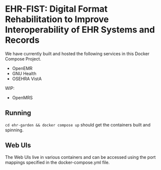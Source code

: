 EHR-FIST: Digital Format Rehabilitation to Improve Interoperability of EHR Systems and Records
============

We have currently built and hosted the following services in this Docker Compose Project.
- OpenEMR
- GNU Health
- OSEHRA VistA

WIP:
- OpenMRS

Running
-----

`cd ehr-garden && docker compose up` should get the containers built and spinning.

Web UIs
-----

The Web UIs live in various containers and can be accessed using the port mappings specified in the docker-compose.yml file.
